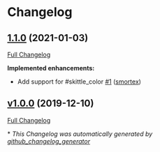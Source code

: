 # Changelog

## [1.1.0](https://github.com/smortex/skittlize/tree/1.1.0) (2021-01-03)

[Full Changelog](https://github.com/smortex/skittlize/compare/v1.0.0...1.1.0)

**Implemented enhancements:**

- Add support for \#skittle\_color [\#1](https://github.com/smortex/skittlize/pull/1) ([smortex](https://github.com/smortex))

## [v1.0.0](https://github.com/smortex/skittlize/tree/v1.0.0) (2019-12-10)

[Full Changelog](https://github.com/smortex/skittlize/compare/c6e6d4cb7e5be38e2a47c454b37a1af666342976...v1.0.0)



\* *This Changelog was automatically generated by [github_changelog_generator](https://github.com/github-changelog-generator/github-changelog-generator)*
